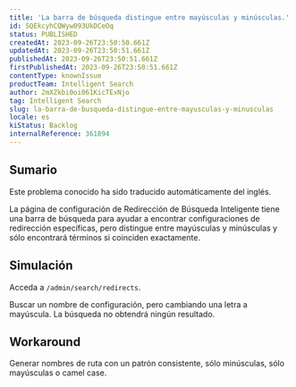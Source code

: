 ```yaml
---
title: 'La barra de búsqueda distingue entre mayúsculas y minúsculas.'
id: 5QEkcyhCQWyw093UkDCeOq
status: PUBLISHED
createdAt: 2023-09-26T23:50:50.661Z
updatedAt: 2023-09-26T23:50:51.661Z
publishedAt: 2023-09-26T23:50:51.661Z
firstPublishedAt: 2023-09-26T23:50:51.661Z
contentType: knownIssue
productTeam: Intelligent Search
author: 2mXZkbi0oi061KicTExNjo
tag: Intelligent Search
slug: la-barra-de-busqueda-distingue-entre-mayusculas-y-minusculas
locale: es
kiStatus: Backlog
internalReference: 361894
---
```


## Sumario

<div class="alert alert-info">
  <p>Este problema conocido ha sido traducido automáticamente del inglés.</p>
</div>


La página de configuración de Redirección de Búsqueda Inteligente tiene una barra de búsqueda para ayudar a encontrar configuraciones de redirección específicas, pero distingue entre mayúsculas y minúsculas y sólo encontrará términos si coinciden exactamente.


##

## Simulación


Acceda a `/admin/search/redirects`.

Buscar un nombre de configuración, pero cambiando una letra a mayúscula. La búsqueda no obtendrá ningún resultado.



## Workaround


Generar nombres de ruta con un patrón consistente, sólo minúsculas, sólo mayúsculas o camel case.

